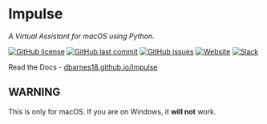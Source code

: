 # Impulse

*A Virtual Assistant for macOS using Python.*

[![GitHub license](https://img.shields.io/github/license/dbarnes18/Impulse)](https://github.com/dbarnes18/Impulse/blob/master/LICENSE)
[![GitHub last commit](https://img.shields.io/github/last-commit/dbarnes18/Impulse)](https://github.com/dbarnes18/Impulse/commits)
[![GitHub issues](https://img.shields.io/github/issues/dbarnes18/Impulse)](https://github.com/dbarnes18/Impulse/issues)
[![Website](https://img.shields.io/website?label=docs&url=https%3A%2F%2Fdbarnes18.github.io%2FImpulse)](https://dbarnes18.github.io/Impulse)
[![Slack](https://img.shields.io/badge/join_us_on_Slack--brightgreen.svg?logo=slack&longCache=false&style=flat&logoWidth=20)](https://join.slack.com/t/slack-pe72962/shared_invite/zt-t33np5wn-buyjIGEgQWw50jk7ygynCA)

Read the Docs - [dbarnes18.github.io/Impulse](https://dbarnes18.github.io/Impulse)



## WARNING

This is only for macOS. If you are on Windows, it **will not** work.
